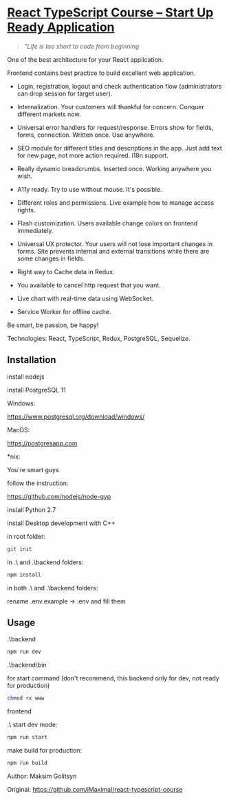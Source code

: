 # [React TypeScript Course – Start Up Ready Application](https://www.udemy.com/course/react-typescript-course-start-up-ready-application)

> *"Life is too short to code from beginning*

One of the best architecture for your React application.

Frontend contains best practice to build excellent web application.

* Login, registration, logout and check authentication flow (administrators can drop session for target user).

* Internalization. Your customers will thankful for concern. Conquer different markets now.

* Universal error handlers for request/response. Errors show for fields, forms, connection. Written once. Use anywhere.

* SEO module for different titles and descriptions in the app. Just add text for new page, not more action required. i18n support.

* Really dynamic breadcrumbs. Inserted once. Working anywhere you wish.

* A11y ready. Try to use without mouse. It's possible.

* Different roles and permissions. Live example how to manage access rights.

* Flash customization. Users available change colors on frontend immediately.

* Universal UX protector. Your users will not lose important changes in forms. Site prevents internal and external transitions while there are some changes in fields.

* Right way to Cache data in Redux.

* You available to cancel http request that you want.

* Live chart with real-time data using WebSocket.

* Service Worker for offline cache.

Be smart, be passion, be happy!

Technologies: React, TypeScript, Redux, PostgreSQL, Sequelize.

## Installation

install nodejs

install PostgreSQL 11

Windows:

https://www.postgresql.org/download/windows/

MacOS:

https://postgresapp.com

*nix:

You're smart guys


follow the instruction:

https://github.com/nodejs/node-gyp

install Python 2.7

install Desktop development with C++


in root folder:
```bash
git init
```
in .\ and .\backend folders:
```bash
npm install
```
in both .\ and .\backend folders:

rename .env.example -> .env
and fill them



## Usage
.\backend
```bash
npm run dev
```
.\backend\bin

for start command (don't recommend, this backend only for dev, not ready for production)
```bash
chmod +x www
```

frontend
 
.\\
start dev mode:

```bash
npm run start
```

make build for production:

```bash
npm run build
```


Author: Maksim Golitsyn

Original: https://github.com/iMaximal/react-typescript-course
